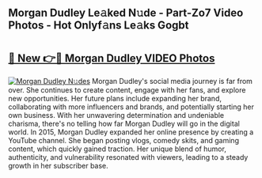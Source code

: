 ## Morgan Dudley Le𝚊ked N𝚞de - Part-Zo7 Video Photos - Hot Onlyf𝚊ns Le𝚊ks Gogbt

# <h2><a href="http://ab79654.deff.icu/?id=Morgan+Dudley">🔗 New 👉🔴 Morgan Dudley VIDEO Photos</a></h2>

[![Morgan Dudley N𝚞des](https://i.imgur.com/rIISA9y.gif)](http://ab79654.deff.icu/?id=Morgan+Dudley)
Morgan Dudley's social media journey is far from over. She continues to create content, engage with her fans, and explore new opportunities. Her future plans include expanding her brand, collaborating with more influencers and brands, and potentially starting her own business. With her unwavering determination and undeniable charisma, there's no telling how far Morgan Dudley will go in the digital world. In 2015, Morgan Dudley expanded her online presence by creating a YouTube channel. She began posting vlogs, comedy skits, and gaming content, which quickly gained traction. Her unique blend of humor, authenticity, and vulnerability resonated with viewers, leading to a steady growth in her subscriber base.
